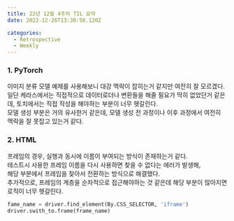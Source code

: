 ```yaml
---
title: 22년 12월 4주차 TIL 요약
date: 2022-12-26T13:30:58.120Z

categories:
  - Retrospective
  - Weekly
---
```


### 1. PyTorch
이미지 분류 모델 예제를 사용해보니 대강 맥락이 잡히는거 같지만 여전히 잘 모르겠다.  
일단 케라스에서는 직접적으로 데이터로더나 변환들을 해줄 필요가 딱히 없었던거 같은데, 토치에서는 직접 작성을 해야하는 부분이 너무 헷갈린다.  
모델 생성 부분은 거의 유사한거 같은데, 모델 생성 전 과정이나 이후 과정에서 여전히 맥락을 잘 못잡고 있는거 같다.

### 2. HTML
프레임의 경우, 실행과 동시에 이름이 부여되는 방식이 존재하는거 같다.  
테스트시 사용한 프레임 이름을 다시 사용하면 찾을 수 없다는 에러가 발생해,  
해당 부분에서 프레임을 찾아서 전환하는 방식으로 해결했다.  
추가적으로, 프레임의 계층을 순차적으로 접근해야하는 것 같은데 해당 부분이 많아지면 로직이 너무 헷갈린다.

```python
fame_name = driver.find_element(By.CSS_SELECTOR, 'iframe')
driver.swith_to.frame(frame_name)
```